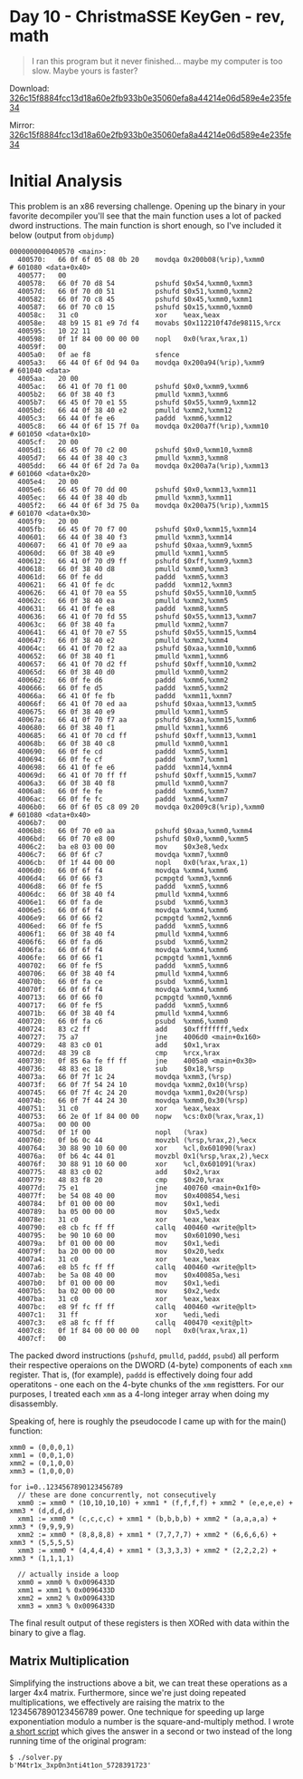 # Day 10 - ChristmaSSE KeyGen - rev, math

> I ran this program but it never finished... maybe my computer is too slow. Maybe yours is faster?

Download: [326c15f8884fcc13d18a60e2fb933b0e35060efa8a44214e06d589e4e235fe34](https://advent2019.s3.amazonaws.com/326c15f8884fcc13d18a60e2fb933b0e35060efa8a44214e06d589e4e235fe34)

Mirror: [326c15f8884fcc13d18a60e2fb933b0e35060efa8a44214e06d589e4e235fe34](./images/326c15f8884fcc13d18a60e2fb933b0e35060efa8a44214e06d589e4e235fe34)

# Initial Analysis

This problem is an x86 reversing challenge. Opening up the binary in your favorite decompiler you'll see that the main function uses a lot of packed dword instructions. The main function is short enough, so I've included it below (output from `objdump`)

```
0000000000400570 <main>:
  400570:	66 0f 6f 05 08 0b 20 	movdqa 0x200b08(%rip),%xmm0        # 601080 <data+0x40>
  400577:	00 
  400578:	66 0f 70 d8 54       	pshufd $0x54,%xmm0,%xmm3
  40057d:	66 0f 70 d0 51       	pshufd $0x51,%xmm0,%xmm2
  400582:	66 0f 70 c8 45       	pshufd $0x45,%xmm0,%xmm1
  400587:	66 0f 70 c0 15       	pshufd $0x15,%xmm0,%xmm0
  40058c:	31 c0                	xor    %eax,%eax
  40058e:	48 b9 15 81 e9 7d f4 	movabs $0x112210f47de98115,%rcx
  400595:	10 22 11 
  400598:	0f 1f 84 00 00 00 00 	nopl   0x0(%rax,%rax,1)
  40059f:	00 
  4005a0:	0f ae f8             	sfence 
  4005a3:	66 44 0f 6f 0d 94 0a 	movdqa 0x200a94(%rip),%xmm9        # 601040 <data>
  4005aa:	20 00 
  4005ac:	66 41 0f 70 f1 00    	pshufd $0x0,%xmm9,%xmm6
  4005b2:	66 0f 38 40 f3       	pmulld %xmm3,%xmm6
  4005b7:	66 45 0f 70 e1 55    	pshufd $0x55,%xmm9,%xmm12
  4005bd:	66 44 0f 38 40 e2    	pmulld %xmm2,%xmm12
  4005c3:	66 44 0f fe e6       	paddd  %xmm6,%xmm12
  4005c8:	66 44 0f 6f 15 7f 0a 	movdqa 0x200a7f(%rip),%xmm10        # 601050 <data+0x10>
  4005cf:	20 00 
  4005d1:	66 45 0f 70 c2 00    	pshufd $0x0,%xmm10,%xmm8
  4005d7:	66 44 0f 38 40 c3    	pmulld %xmm3,%xmm8
  4005dd:	66 44 0f 6f 2d 7a 0a 	movdqa 0x200a7a(%rip),%xmm13        # 601060 <data+0x20>
  4005e4:	20 00 
  4005e6:	66 45 0f 70 dd 00    	pshufd $0x0,%xmm13,%xmm11
  4005ec:	66 44 0f 38 40 db    	pmulld %xmm3,%xmm11
  4005f2:	66 44 0f 6f 3d 75 0a 	movdqa 0x200a75(%rip),%xmm15        # 601070 <data+0x30>
  4005f9:	20 00 
  4005fb:	66 45 0f 70 f7 00    	pshufd $0x0,%xmm15,%xmm14
  400601:	66 44 0f 38 40 f3    	pmulld %xmm3,%xmm14
  400607:	66 41 0f 70 e9 aa    	pshufd $0xaa,%xmm9,%xmm5
  40060d:	66 0f 38 40 e9       	pmulld %xmm1,%xmm5
  400612:	66 41 0f 70 d9 ff    	pshufd $0xff,%xmm9,%xmm3
  400618:	66 0f 38 40 d8       	pmulld %xmm0,%xmm3
  40061d:	66 0f fe dd          	paddd  %xmm5,%xmm3
  400621:	66 41 0f fe dc       	paddd  %xmm12,%xmm3
  400626:	66 41 0f 70 ea 55    	pshufd $0x55,%xmm10,%xmm5
  40062c:	66 0f 38 40 ea       	pmulld %xmm2,%xmm5
  400631:	66 41 0f fe e8       	paddd  %xmm8,%xmm5
  400636:	66 41 0f 70 fd 55    	pshufd $0x55,%xmm13,%xmm7
  40063c:	66 0f 38 40 fa       	pmulld %xmm2,%xmm7
  400641:	66 41 0f 70 e7 55    	pshufd $0x55,%xmm15,%xmm4
  400647:	66 0f 38 40 e2       	pmulld %xmm2,%xmm4
  40064c:	66 41 0f 70 f2 aa    	pshufd $0xaa,%xmm10,%xmm6
  400652:	66 0f 38 40 f1       	pmulld %xmm1,%xmm6
  400657:	66 41 0f 70 d2 ff    	pshufd $0xff,%xmm10,%xmm2
  40065d:	66 0f 38 40 d0       	pmulld %xmm0,%xmm2
  400662:	66 0f fe d6          	paddd  %xmm6,%xmm2
  400666:	66 0f fe d5          	paddd  %xmm5,%xmm2
  40066a:	66 41 0f fe fb       	paddd  %xmm11,%xmm7
  40066f:	66 41 0f 70 ed aa    	pshufd $0xaa,%xmm13,%xmm5
  400675:	66 0f 38 40 e9       	pmulld %xmm1,%xmm5
  40067a:	66 41 0f 70 f7 aa    	pshufd $0xaa,%xmm15,%xmm6
  400680:	66 0f 38 40 f1       	pmulld %xmm1,%xmm6
  400685:	66 41 0f 70 cd ff    	pshufd $0xff,%xmm13,%xmm1
  40068b:	66 0f 38 40 c8       	pmulld %xmm0,%xmm1
  400690:	66 0f fe cd          	paddd  %xmm5,%xmm1
  400694:	66 0f fe cf          	paddd  %xmm7,%xmm1
  400698:	66 41 0f fe e6       	paddd  %xmm14,%xmm4
  40069d:	66 41 0f 70 ff ff    	pshufd $0xff,%xmm15,%xmm7
  4006a3:	66 0f 38 40 f8       	pmulld %xmm0,%xmm7
  4006a8:	66 0f fe fe          	paddd  %xmm6,%xmm7
  4006ac:	66 0f fe fc          	paddd  %xmm4,%xmm7
  4006b0:	66 0f 6f 05 c8 09 20 	movdqa 0x2009c8(%rip),%xmm0        # 601080 <data+0x40>
  4006b7:	00 
  4006b8:	66 0f 70 e0 aa       	pshufd $0xaa,%xmm0,%xmm4
  4006bd:	66 0f 70 e8 00       	pshufd $0x0,%xmm0,%xmm5
  4006c2:	ba e8 03 00 00       	mov    $0x3e8,%edx
  4006c7:	66 0f 6f c7          	movdqa %xmm7,%xmm0
  4006cb:	0f 1f 44 00 00       	nopl   0x0(%rax,%rax,1)
  4006d0:	66 0f 6f f4          	movdqa %xmm4,%xmm6
  4006d4:	66 0f 66 f3          	pcmpgtd %xmm3,%xmm6
  4006d8:	66 0f fe f5          	paddd  %xmm5,%xmm6
  4006dc:	66 0f 38 40 f4       	pmulld %xmm4,%xmm6
  4006e1:	66 0f fa de          	psubd  %xmm6,%xmm3
  4006e5:	66 0f 6f f4          	movdqa %xmm4,%xmm6
  4006e9:	66 0f 66 f2          	pcmpgtd %xmm2,%xmm6
  4006ed:	66 0f fe f5          	paddd  %xmm5,%xmm6
  4006f1:	66 0f 38 40 f4       	pmulld %xmm4,%xmm6
  4006f6:	66 0f fa d6          	psubd  %xmm6,%xmm2
  4006fa:	66 0f 6f f4          	movdqa %xmm4,%xmm6
  4006fe:	66 0f 66 f1          	pcmpgtd %xmm1,%xmm6
  400702:	66 0f fe f5          	paddd  %xmm5,%xmm6
  400706:	66 0f 38 40 f4       	pmulld %xmm4,%xmm6
  40070b:	66 0f fa ce          	psubd  %xmm6,%xmm1
  40070f:	66 0f 6f f4          	movdqa %xmm4,%xmm6
  400713:	66 0f 66 f0          	pcmpgtd %xmm0,%xmm6
  400717:	66 0f fe f5          	paddd  %xmm5,%xmm6
  40071b:	66 0f 38 40 f4       	pmulld %xmm4,%xmm6
  400720:	66 0f fa c6          	psubd  %xmm6,%xmm0
  400724:	83 c2 ff             	add    $0xffffffff,%edx
  400727:	75 a7                	jne    4006d0 <main+0x160>
  400729:	48 83 c0 01          	add    $0x1,%rax
  40072d:	48 39 c8             	cmp    %rcx,%rax
  400730:	0f 85 6a fe ff ff    	jne    4005a0 <main+0x30>
  400736:	48 83 ec 18          	sub    $0x18,%rsp
  40073a:	66 0f 7f 1c 24       	movdqa %xmm3,(%rsp)
  40073f:	66 0f 7f 54 24 10    	movdqa %xmm2,0x10(%rsp)
  400745:	66 0f 7f 4c 24 20    	movdqa %xmm1,0x20(%rsp)
  40074b:	66 0f 7f 44 24 30    	movdqa %xmm0,0x30(%rsp)
  400751:	31 c0                	xor    %eax,%eax
  400753:	66 2e 0f 1f 84 00 00 	nopw   %cs:0x0(%rax,%rax,1)
  40075a:	00 00 00 
  40075d:	0f 1f 00             	nopl   (%rax)
  400760:	0f b6 0c 44          	movzbl (%rsp,%rax,2),%ecx
  400764:	30 88 90 10 60 00    	xor    %cl,0x601090(%rax)
  40076a:	0f b6 4c 44 01       	movzbl 0x1(%rsp,%rax,2),%ecx
  40076f:	30 88 91 10 60 00    	xor    %cl,0x601091(%rax)
  400775:	48 83 c0 02          	add    $0x2,%rax
  400779:	48 83 f8 20          	cmp    $0x20,%rax
  40077d:	75 e1                	jne    400760 <main+0x1f0>
  40077f:	be 54 08 40 00       	mov    $0x400854,%esi
  400784:	bf 01 00 00 00       	mov    $0x1,%edi
  400789:	ba 05 00 00 00       	mov    $0x5,%edx
  40078e:	31 c0                	xor    %eax,%eax
  400790:	e8 cb fc ff ff       	callq  400460 <write@plt>
  400795:	be 90 10 60 00       	mov    $0x601090,%esi
  40079a:	bf 01 00 00 00       	mov    $0x1,%edi
  40079f:	ba 20 00 00 00       	mov    $0x20,%edx
  4007a4:	31 c0                	xor    %eax,%eax
  4007a6:	e8 b5 fc ff ff       	callq  400460 <write@plt>
  4007ab:	be 5a 08 40 00       	mov    $0x40085a,%esi
  4007b0:	bf 01 00 00 00       	mov    $0x1,%edi
  4007b5:	ba 02 00 00 00       	mov    $0x2,%edx
  4007ba:	31 c0                	xor    %eax,%eax
  4007bc:	e8 9f fc ff ff       	callq  400460 <write@plt>
  4007c1:	31 ff                	xor    %edi,%edi
  4007c3:	e8 a8 fc ff ff       	callq  400470 <exit@plt>
  4007c8:	0f 1f 84 00 00 00 00 	nopl   0x0(%rax,%rax,1)
  4007cf:	00 
```

The packed dword instructions (`pshufd`, `pmulld`, `paddd`, `psubd`) all perform their respective operaions on the DWORD (4-byte) components of each `xmm` register. That is, (for example), `paddd` is effectively doing four add operatitons - one each on the 4-byte chunks of the `xmm` registters. For our purposes, I treated each `xmm` as a 4-long integer array when doing my disassembly.

Speaking of, here is roughly the pseudocode I came up with for the main() function:

```
xmm0 = (0,0,0,1)
xmm1 = (0,0,1,0)
xmm2 = (0,1,0,0)
xmm3 = (1,0,0,0)

for i=0..1234567890123456789
  // these are done concurrently, not consecutively
  xmm0 := xmm0 * (10,10,10,10) + xmm1 * (f,f,f,f) + xmm2 * (e,e,e,e) + xmm3 * (d,d,d,d)
  xmm1 := xmm0 * (c,c,c,c) + xmm1 * (b,b,b,b) + xmm2 * (a,a,a,a) + xmm3 * (9,9,9,9)
  xmm2 := xmm0 * (8,8,8,8) + xmm1 * (7,7,7,7) + xmm2 * (6,6,6,6) + xmm3 * (5,5,5,5)
  xmm3 := xmm0 * (4,4,4,4) + xmm1 * (3,3,3,3) + xmm2 * (2,2,2,2) + xmm3 * (1,1,1,1)

  // actually inside a loop
  xmm0 = xmm0 % 0x0096433D
  xmm1 = xmm1 % 0x0096433D
  xmm2 = xmm2 % 0x0096433D
  xmm3 = xmm3 % 0x0096433D
```

The final result output of these registers is then XORed with data within the binary to give a flag.

## Matrix Multiplication

Simplifying the instructions above a bit, we can treat these operations as a larger 4x4 matrix. Furthermore, since we're just doing repeated multiplications, we effectively are raising the matrix to the 1234567890123456789 power. One technique for speeding up large exponentiation modulo a number is the square-and-multiply method. I wrote [a short script](./solutions/day10_solver.py) which gives the answer in a second or two instead of the long running time of the original program:

```
$ ./solver.py 
b'M4tr1x_3xp0n3nti4t1on_5728391723'
```

